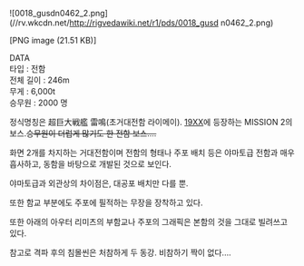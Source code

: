 ![0018_gusdn0462_2.png](//rv.wkcdn.net/http://rigvedawiki.net/r1/pds/0018_gusd
n0462_2.png)

[PNG image (21.51 KB)]

  

DATA  
타입 : 전함  
전체 길이 : 246m  
무게 : 6,000t  
승무원 : 2000 명

  
정식명칭은 超巨大戦艦 雷鳴(초거대전함 라이메이). [19XX](19XX.md)에 등장하는 MISSION 2의 보스.<del>승무원이
더럽게 많기도 한 전함 보스....</del>

화면 2개를 차지하는 거대전함이며 전함의 형태나 주포 배치 등은 야마토급 전함과 매우 흡사하고, 동함을 바탕으로 개발된 것으로 보인다.

야마토급과 외관상의 차이점은, 대공포 배치만 다를 뿐.

또한 함교 부분에도 주포에 필적하는 무장을 장착하고 있다.

또한 아래의 아우터 리미츠의 부함교나 주포의 그래픽은 본함의 것을 그대로 빌려쓰고 있다.

참고로 격파 후의 침몰씬은 처참하게 두 동강. 비참하기 짝이 없다....

